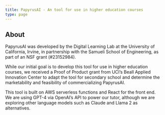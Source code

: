 ```yaml
---
title: PapyrusAI - An tool for use in higher education courses
type: page
---
```


## About

PapyrusAI was developed by the Digital Learning Lab at the University of California, Irvine, in partnership with the Samueli School of Engineering, as part of an NSF grant (#23152984).

While our initial goal is to develop this tool for use in higher education courses, we received a Proof of Product grant from UCI’s Beall Applied Innovation Center to adapt the tool for secondary school and determine the marketability and feasibility of commercializing PapyrusAI.

This tool is built on AWS serverless functions and React for the front end. We are using GPT-4 via OpenAI’s API to power our tutor, although we are exploring other language models such as Claude and Llama 2 as alternatives.
